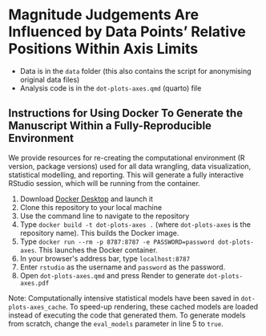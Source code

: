# Magnitude Judgements Are Influenced by Data Points’ Relative Positions Within Axis Limits

* Data is in the `data` folder (this also contains the script for anonymising original data files)
* Analysis code is in the `dot-plots-axes.qmd` (quarto) file

## Instructions for Using Docker To Generate the Manuscript Within a Fully-Reproducible Environment

We provide resources for re-creating the computational environment (R version, package versions) used for all data wrangling, data visualization, statistical modelling, and reporting. This will generate a fully interactive RStudio session, which will be running from the container.

1. Download [Docker Desktop](https://www.docker.com) and launch it
2. Clone this repository to your local machine
3. Use the command line to navigate to the repository
4. Type `docker build -t dot-plots-axes .` (where `dot-plots-axes` is the repository name). This builds the Docker image.
5. Type `docker run --rm -p 8787:8787 -e PASSWORD=password dot-plots-axes`. This launches the Docker container.
6. In your browser's address bar, type `localhost:8787`
7. Enter `rstudio` as the username and `password` as the password. 
8. Open `dot-plots-axes.qmd` and press Render to generate `dot-plots-axes.pdf`

Note: Computationally intensive statistical models have been saved in `dot-plots-axes_cache`. To speed-up rendering, these cached models are loaded instead of executing the code that generated them. To generate models from scratch, change the `eval_models` parameter in line 5 to `true`.

